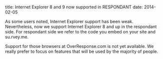 title: Internet Explorer 8 and 9 now supported in RESPONDANT
date: 2014-02-05

As some users noted, Internet Explorer support has been weak. Nevertheless, now we support Internet Explorer 8 and up in the respondant side. For respondant side we refer to the code you embed on your site and su.rvey.me.

Support for those browsers at OverResponse.com is not yet available. We really prefer to focus on features that will be used by the majority of people.
